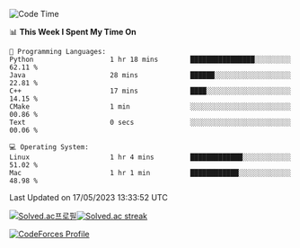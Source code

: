 
<!--START_SECTION:waka-->
![Code Time](http://img.shields.io/badge/Code%20Time-2%2C698%20hrs%2048%20mins-blue)

📊 **This Week I Spent My Time On** 

```text
💬 Programming Languages: 
Python                   1 hr 18 mins        ████████████████░░░░░░░░░   62.11 % 
Java                     28 mins             ██████░░░░░░░░░░░░░░░░░░░   22.81 % 
C++                      17 mins             ████░░░░░░░░░░░░░░░░░░░░░   14.15 % 
CMake                    1 min               ░░░░░░░░░░░░░░░░░░░░░░░░░   00.86 % 
Text                     0 secs              ░░░░░░░░░░░░░░░░░░░░░░░░░   00.06 % 

💻 Operating System: 
Linux                    1 hr 4 mins         █████████████░░░░░░░░░░░░   51.02 % 
Mac                      1 hr 1 min          ████████████░░░░░░░░░░░░░   48.98 % 
```


 Last Updated on 17/05/2023 13:33:52 UTC
<!--END_SECTION:waka-->


[![Solved.ac프로필](http://mazassumnida.wtf/api/generate_badge?boj=hckim96)](https://solved.ac/hckim96)[![Solved.ac streak](http://mazandi.herokuapp.com/api?handle=hckim96&theme=dark)](https://solved.ac/hckim96)


[![CodeForces Profile](https://cf.leed.at?id=hckim96)](https://codeforces.com/profile/hckim96)


